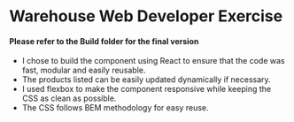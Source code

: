 # Warehouse Web Developer Exercise



#### Please refer to the Build folder for the final version

* I chose to build the component using React to ensure that the code was fast, modular and easily reusable.
* The products listed can be easily updated dynamically if necessary.
* I used flexbox to make the component responsive while keeping the CSS as clean as possible.
* The CSS follows BEM methodology for easy reuse.
